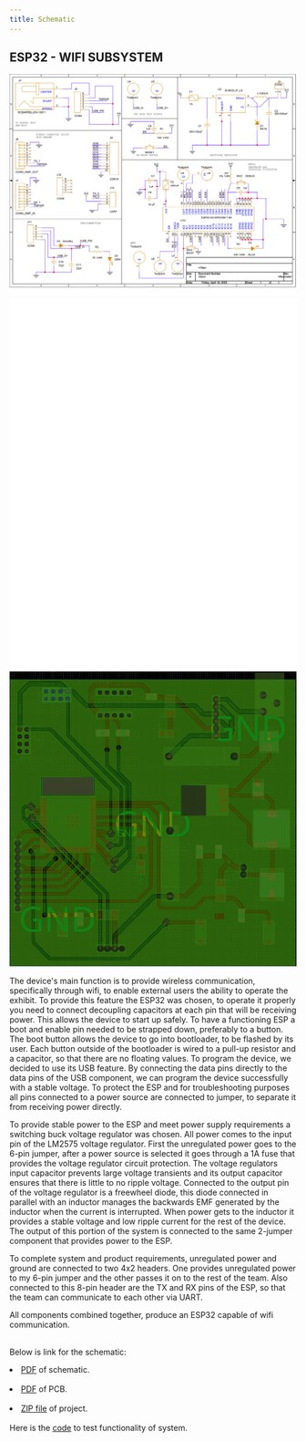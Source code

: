```yaml
---
title: Schematic
---
```

## ESP32 - WIFI SUBSYSTEM

![Wifi Subsystem](./subfolder/individualSchematic1.png)
![Top PCB](./subfolder/TopPCB_Luis.png)
![Bottom PCB](./subfolder/BotPCB.png)

The device's main function is to provide wireless communication, specifically through wifi, to enable external users the ability to operate the exhibit. To provide this feature the ESP32 was chosen, to operate it properly you need to connect decoupling capacitors at each pin that will be receiving power. This allows the device to start up safely. To have a functioning ESP a boot and enable pin needed to be strapped down, preferably to a button. The boot button allows the device to go into bootloader, to be flashed by its user. Each button outside of the bootloader is wired to a pull-up resistor and a capacitor, so that there are no floating values. To program the device, we decided to use its USB feature. By connecting the data pins directly to the data pins of the USB component, we can program the device successfully with a stable voltage. To protect the ESP and for troubleshooting purposes all pins connected to a power source are connected to jumper, to separate it from receiving power directly.

To provide stable power to the ESP and meet power supply requirements a switching buck voltage regulator was chosen. All power comes to the input pin of the LM2575 voltage regulator. First the unregulated power goes to the 6-pin jumper, after a power source is selected it goes through a 1A fuse that provides the voltage regulator circuit protection. The voltage regulators input capacitor prevents large voltage transients and its output capacitor ensures that there is little to no ripple voltage. Connected to the output pin of the voltage regulator is a freewheel diode, this diode connected in parallel with an inductor manages the backwards EMF generated by the inductor when the current is interrupted. When power gets to the inductor it provides a stable voltage and low ripple current for the rest of the device. The output of this portion of the system is connected to the same 2-jumper component that provides power to the ESP.

To complete system and product requirements, unregulated power and ground are connected to two 4x2 headers. One provides unregulated power to my 6-pin jumper and the other passes it on to the rest of the team. Also connected to this 8-pin header are the TX and RX pins of the ESP, so that the team can communicate to each other via UART.

All components combined together, produce an ESP32 capable of wifi communication.

<br>Below is link for the schematic:
<br><li>[PDF](./subfolder/individualSchematic.pdf) of schematic.</li>
<br><li>[PDF](./subfolder/TopPCB_Luis.pdf) of PCB.</li>
<br><li>[ZIP file](./subfolder/individualSchematic.zip) of project.</li>
<br>Here is the [code](./subfolder/main.py) to test functionality of system.